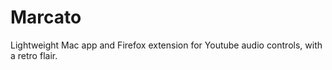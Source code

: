 # Marcato
Lightweight Mac app and Firefox extension for Youtube audio controls, with a retro flair.
